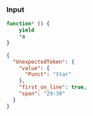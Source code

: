 ### Input
```js
function* () {
    yield
    *a
}
```

```json
{
  "UnexpectedToken": {
    "value": {
      "Punct": "Star"
    },
    "first_on_line": true,
    "span": "29:30"
  }
}
```
